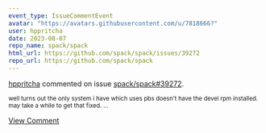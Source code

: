 ```yaml
---
event_type: IssueCommentEvent
avatar: "https://avatars.githubusercontent.com/u/7818666?"
user: hppritcha
date: 2023-08-07
repo_name: spack/spack
html_url: https://github.com/spack/spack/issues/39272
repo_url: https://github.com/spack/spack
---
```


<a href='https://github.com/hppritcha' target='_blank'>hppritcha</a> commented on issue <a href='https://github.com/spack/spack/issues/39272' target='_blank'>spack/spack#39272</a>.

<small>well turns out the only system i have which uses pbs doesn't have the devel rpm installed.  may take a while to get that fixed....</small>

<a href='https://github.com/spack/spack/issues/39272' target='_blank'>View Comment</a>